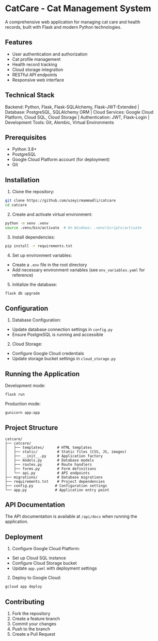 # CatCare - Cat Management System

A comprehensive web application for managing cat care and health records, built with Flask and modern Python technologies.

## Features

- User authentication and authorization
- Cat profile management
- Health record tracking
- Cloud storage integration
- RESTful API endpoints
- Responsive web interface

## Technical Stack

Backend: Python, Flask, Flask-SQLAlchemy, Flask-JWT-Extended | Database: PostgreSQL, SQLAlchemy ORM | Cloud Services: Google Cloud Platform, Cloud SQL, Cloud Storage | Authentication: JWT, Flask-Login | Development Tools: Git, Alembic, Virtual Environments

## Prerequisites

- Python 3.8+
- PostgreSQL
- Google Cloud Platform account (for deployment)
- Git

## Installation

1. Clone the repository:
```bash
git clone https://github.com/uzeyirmammadli/catcare
cd catcare
```

2. Create and activate virtual environment:
```bash
python -m venv .venv
source .venv/bin/activate  # On Windows: .venv\Scripts\activate
```

3. Install dependencies:
```bash
pip install -r requirements.txt
```

4. Set up environment variables:
- Create a `.env` file in the root directory
- Add necessary environment variables (see `env_variables.yaml` for reference)

5. Initialize the database:
```bash
flask db upgrade
```

## Configuration

1. Database Configuration:
- Update database connection settings in `config.py`
- Ensure PostgreSQL is running and accessible

2. Cloud Storage:
- Configure Google Cloud credentials
- Update storage bucket settings in `cloud_storage.py`

## Running the Application

Development mode:
```bash
flask run
```

Production mode:
```bash
gunicorn app:app
```

## Project Structure

```
catcare/
├── catcare/
│   ├── templates/      # HTML templates
│   ├── static/         # Static files (CSS, JS, images)
│   ├── __init__.py     # Application factory
│   ├── models.py       # Database models
│   ├── routes.py       # Route handlers
│   ├── forms.py        # Form definitions
│   └── api.py          # API endpoints
├── migrations/         # Database migrations
├── requirements.txt    # Project dependencies
├── config.py          # Configuration settings
└── app.py             # Application entry point
```

## API Documentation

The API documentation is available at `/api/docs` when running the application.

## Deployment

1. Configure Google Cloud Platform:
- Set up Cloud SQL instance
- Configure Cloud Storage bucket
- Update `app.yaml` with deployment settings

2. Deploy to Google Cloud:
```bash
gcloud app deploy
```

## Contributing

1. Fork the repository
2. Create a feature branch
3. Commit your changes
4. Push to the branch
5. Create a Pull Request

